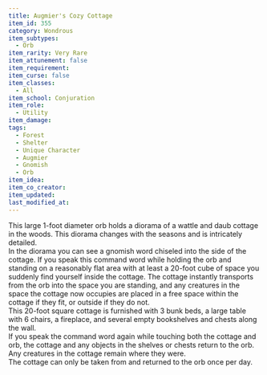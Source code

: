 ```yaml
---
title: Augmier's Cozy Cottage
item_id: 355
category: Wondrous
item_subtypes: 
  - Orb
item_rarity: Very Rare
item_attunement: false
item_requirement: 
item_curse: false
item_classes: 
  - All
item_school: Conjuration
item_role: 
  - Utility
item_damage: 
tags:
  - Forest
  - Shelter
  - Unique Character
  - Augmier
  - Gnomish
  - Orb
item_idea: 
item_co_creator: 
item_updated: 
last_modified_at: 
---
```


This large 1-foot diameter orb holds a diorama of a wattle and daub cottage in the woods. This diorama changes with the seasons and is intricately detailed.   
In the diorama you can see a gnomish word chiseled into the side of the cottage. If you speak this command word while holding the orb and standing on a reasonably flat area with at least a 20-foot cube of space you suddenly find yourself inside the cottage. The cottage instantly transports from the orb into the space you are standing, and any creatures in the space the cottage now occupies are placed in a free space within the cottage if they fit, or outside if they do not.  
This 20-foot square cottage is furnished with 3 bunk beds, a large table with 6 chairs, a fireplace, and several empty bookshelves and chests along the wall.  
If you speak the command word again while touching both the cottage and orb, the cottage and any objects in the shelves or chests return to the orb. Any creatures in the cottage remain where they were.  
The cottage can only be taken from and returned to the orb once per day.
